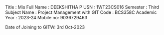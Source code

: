 Title : Mis
Full Name : DEEKSHITHA P
USN : 1WT23CS016
Semester : Third
Subject Name : Project Management with GIT
Code : BCS358C
Academic Year : 2023-24
Mobile no: 9036729463



Date of Joining to GITW: 3rd Oct-2023









